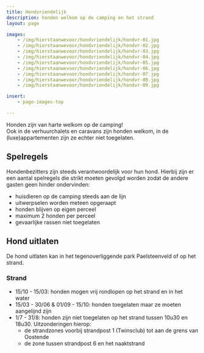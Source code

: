 ```yaml
---
title: Hondvriendelijk
description: honden welkom op de camping en het strand
layout: page

images:
    - /img/hierstaanwevoor/hondvriendelijk/hondvr-01.jpg
    - /img/hierstaanwevoor/hondvriendelijk/hondvr-02.jpg
    - /img/hierstaanwevoor/hondvriendelijk/hondvr-03.jpg
    - /img/hierstaanwevoor/hondvriendelijk/hondvr-04.jpg
    - /img/hierstaanwevoor/hondvriendelijk/hondvr-05.jpg
    - /img/hierstaanwevoor/hondvriendelijk/hondvr-06.jpg
    - /img/hierstaanwevoor/hondvriendelijk/hondvr-07.jpg
    - /img/hierstaanwevoor/hondvriendelijk/hondvr-08.jpg
    - /img/hierstaanwevoor/hondvriendelijk/hondvr-09.jpg

insert:
    - page-images-top

---
```


Honden zijn van harte welkom op de camping!<br>
Ook in de verhuurchalets en caravans zijn honden welkom, in de (luxe)appartementen zijn ze echter niet toegelaten.<br>


## Spelregels

Hondenbezitters zijn steeds verantwoordelijk voor hun hond. Hierbij zijn er een aantal spelregels die strikt moeten gevolgd worden zodat de andere gasten geen hinder ondervinden:

- huisdieren op de camping steeds aan de lijn
- uitwerpselen worden meteen opgeraapt
- honden blijven op eigen perceel
- maximum 2 honden per perceel
- gevaarlijke rassen niet toegelaten
 
## Hond uitlaten

De hond uitlaten kan in het tegenoverliggende park Paelsteenveld of op het strand. 

### Strand

- 15/10 - 15/03: honden mogen vrij rondlopen op het strand en in het water
- 15/03 - 30/06 & 01/09 - 15/10: honden toegelaten maar ze moeten aangelijnd zijn
- 1/7 - 31/8: honden zijn niet toegelaten op het strand tussen 10u30 en 18u30. Uitzonderingen hierop:    
    - de strandzones voorbij strandpost 1 (Twinsclub) tot aan de grens van Oostende
    - de zone tussen strandpost 6 en het naaktstrand

